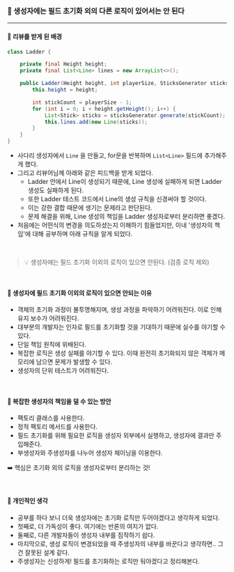 ### 🔶 생성자에는 필드 초기화 외의 다른 로직이 있어서는 안 된다 
---

#### 🔸 리뷰를 받게 된 배경
```java
class Ladder {

    private final Height height;
    private final List<Line> lines = new ArrayList<>();

    public Ladder(Height height, int playerSize, SticksGenerator sticksGenerator) {
        this.height = height;

        int stickCount = playerSize - 1;
        for (int i = 0; i < height.getHeight(); i++) {
            List<Stick> sticks = sticksGenerator.generate(stickCount);
            this.lines.add(new Line(sticks));
        }
    }
}
```
- 사다리 생성자에서 `Line` 을 만들고, for문을 반복하며 `List<Line>` 필드에 추가해주게 했다.
- 그리고 리뷰어님께 아래와 같은 피드백을 받게 되었다.
  - Ladder 안에서 Line이 생성되기 때문에, Line 생성에 실패하게 되면 Ladder 생성도 실패하게 된다.
  - 또한 Ladder 테스트 코드에서 Line의 생성 규칙을 신경써야 할 것이다.
  - 이는 강한 결합 때문에 생기는 문제라고 판단된다.
  - 문제 해결을 위해, Line 생성의 책임을 Ladder 생성자로부터 분리하면 좋겠다.
- 처음에는 어떤식의 변경을 의도하셨는지 이해하기 힘들었지만, 이내 '생성자의 책임'에 대해 공부하며 아래 규칙을 알게 되었다.

<br>

> 💡 생성자에는 필드 초기화 이외의 로직이 있으면 안된다. (검증 로직 제외)

<br>

#### 🔸 생성자에 필드 초기화 이외의 로직이 있으면 안되는 이유
- 객체의 초기화 과정이 불투명해지며, 생성 과정을 파악하기 어려워진다. 이로 인해 유지 보수가 어려워진다.
- 대부분의 개발자는 인자로 필드를 초기화할 것을 기대하기 때문에 실수를 야기할 수 있다.
- 단일 책임 원칙에 위배된다.
- 복잡한 로직은 생성 실패를 야기할 수 있다. 이때 완전히 초기화되지 않은 객체가 메모리에 남으면 문제가 발생할 수 있다.
- 생성자의 단위 테스트가 어려워진다.

<br>

#### 🔸 복잡한 생성자의 책임을 덜 수 있는 방안
- 팩토리 클래스를 사용한다.
- 정적 팩토리 메서드를 사용한다.
- 필드 초기화를 위해 필요한 로직을 생성자 외부에서 실행하고, 생성자에 결과만 주입해준다.
- 부생성자와 주생성자를 나누어 생성자 체이닝을 이용한다.

➡️ 핵심은 초기화 외의 로직을 생성자로부터 분리하는 것!

<br>

#### 🔸 개인적인 생각
- 공부를 하다 보니 더욱 생성자에는 초기화 로직만 두어야겠다고 생각하게 되었다.
- 첫째로, 더 가독성이 좋다. 여기에는 반론의 여지가 없다.
- 둘째로, 다른 개발자들이 생성자 내부를 짐작하기 쉽다.
- 마지막으로, 생성 로직이 변경되었을 때 주생성자의 내부를 바꾼다고 생각하면.. 그건 잘못된 설계 같다.
- 주생성자는 신성하게! 필드를 초기화하는 로직만 둬야겠다고 정리해본다.
